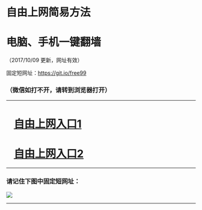 ﻿# 自由上网简易方法

# 电脑、手机一键翻墙

（2017/10/09 更新，网址有效）

固定短网址：https://git.io/free99

### （微信如打不开，请转到浏览器打开）


***





# &nbsp;&nbsp; <a href="http://ft2840910191.fwq-tz-1001.info/fwqtz01.html?t=10090017200 " target="_blank">自由上网入口1</a>
# &nbsp;&nbsp; <a href="http://ft611112900.fwq-tz-1002.info/fwqtz02.html?t=10090011014 " target="_blank">自由上网入口2</a>
***

### 请记住下图中固定短网址：

<img src="https://s3-us-west-2.amazonaws.com/fwq-1001/yjfq-20170905okok.png" /> 


***

